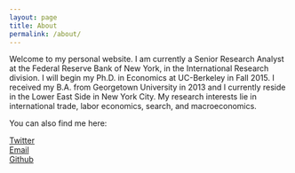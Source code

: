 ```yaml
---
layout: page
title: About
permalink: /about/
---
```


Welcome to my personal website.
I am currently a Senior Research Analyst at the Federal Reserve Bank of New York, in the International Research division.
I will begin my Ph.D. in Economics at UC-Berkeley in Fall 2015.
I received my B.A. from Georgetown University in 2013 and I currently reside in the Lower East Side in New York City.
My research interests lie in international trade, labor economics, search, and macroeconomics.

You can also find me here:

[Twitter](https://twitter.com/PrestonMui)  
[Email](mailto:prestonmui@gmail.com)  
[Github](https://github.com/PrestonMui)